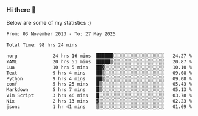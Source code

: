 ### Hi there 👋
Below are some of my statistics :)

<!--START_SECTION:waka-->

```txt
From: 03 November 2023 - To: 27 May 2025

Total Time: 98 hrs 24 mins

norg             24 hrs 16 mins  ██████░░░░░░░░░░░░░░░░░░░   24.27 %
YAML             20 hrs 51 mins  █████▒░░░░░░░░░░░░░░░░░░░   20.87 %
Lua              10 hrs 5 mins   ██▓░░░░░░░░░░░░░░░░░░░░░░   10.10 %
Text             9 hrs 4 mins    ██▒░░░░░░░░░░░░░░░░░░░░░░   09.08 %
Python           9 hrs 4 mins    ██▒░░░░░░░░░░░░░░░░░░░░░░   09.08 %
conf             5 hrs 25 mins   █▒░░░░░░░░░░░░░░░░░░░░░░░   05.43 %
Markdown         5 hrs 7 mins    █▒░░░░░░░░░░░░░░░░░░░░░░░   05.13 %
Vim Script       3 hrs 46 mins   █░░░░░░░░░░░░░░░░░░░░░░░░   03.78 %
Nix              2 hrs 13 mins   ▓░░░░░░░░░░░░░░░░░░░░░░░░   02.23 %
jsonc            1 hr 41 mins    ▒░░░░░░░░░░░░░░░░░░░░░░░░   01.69 %
```

<!--END_SECTION:waka-->

<!--
**KlapenHz/KlapenHz** is a ✨ _special_ ✨ repository because its `README.md` (this file) appears on your GitHub profile.

Here are some ideas to get you started:

- 🔭 I’m currently working on ...
- 🌱 I’m currently learning ...
- 👯 I’m looking to collaborate on ...
- 🤔 I’m looking for help with ...
- 💬 Ask me about ...
- 📫 How to reach me: ...
- 😄 Pronouns: ...
- ⚡ Fun fact: ...
-->
